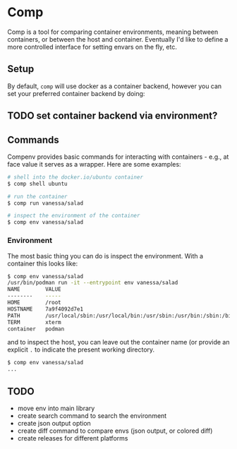 # Comp

Comp is a tool for comparing container environments, meaning between containers,
or between the host and container. Eventually I'd like to define a more controlled
interface for setting envars on the fly, etc.

## Setup

By default, `comp` will use docker as a container backend, however you can set
your preferred container backend by doing:

## TODO set container backend via environment?

## Commands

Compenv provides basic commands for interacting with containers - e.g., at face value
it serves as a wrapper. Here are some examples:

```bash
# shell into the docker.io/ubuntu container
$ comp shell ubuntu

# run the container
$ comp run vanessa/salad

# inspect the environment of the container
$ comp env vanessa/salad
```

### Environment

The most basic thing you can do is inspect the environment. With a container this
looks like:

```bash
$ comp env vanessa/salad
/usr/bin/podman run -it --entrypoint env vanessa/salad
NAME    	VALUE
--------	-----
HOME		/root
HOSTNAME	7a9f4092d7e1
PATH		/usr/local/sbin:/usr/local/bin:/usr/sbin:/usr/bin:/sbin:/bin
TERM		xterm
container	podman
```

and to inspect the host, you can leave out the container name (or provide an explicit `.` to indicate the present working directory.

```bash
$ comp env vanessa/salad
...
```

## TODO

 - move env into main library
 - create search command to search the environment
 - create json output option
 - create diff command to compare envs (json output, or colored diff)
 - create releases for different platforms

